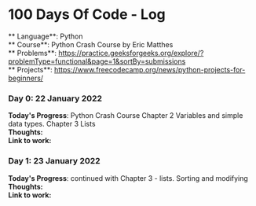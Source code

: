 # 100 Days Of Code - Log

** Language**: Python  
** Course**: Python Crash Course by Eric Matthes  
** Problems**: https://practice.geeksforgeeks.org/explore/?problemType=functional&page=1&sortBy=submissions  
** Projects**: https://www.freecodecamp.org/news/python-projects-for-beginners/  


### Day 0: 22 January 2022

**Today's Progress**: Python Crash Course Chapter 2 Variables and simple data types. Chapter 3 Lists  
**Thoughts:**  
**Link to work:**  
  
    
### Day 1: 23 January 2022

**Today's Progress**: continued with Chapter 3 - lists. Sorting and modifying  
**Thoughts:**  
**Link to work:**



